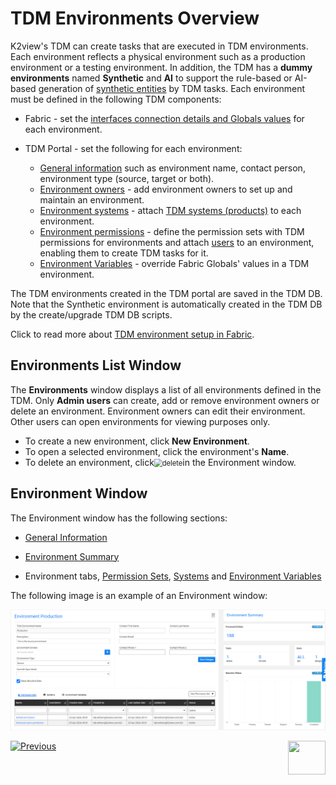 # TDM Environments Overview

K2view's TDM can create tasks that are executed in TDM environments. Each environment reflects a physical environment such as a production environment or a testing environment. In addition, the TDM has a **dummy environments** named **Synthetic** and **AI** to support the rule-based or AI-based generation of [synthetic entities](19_task_synthetic_data_generation.md) by TDM tasks. 
Each environment must be defined in the following TDM components:

- Fabric - set the [interfaces connection details and Globals values](/articles/25_environments/01_environments_overview.md) for each environment. 
- TDM Portal - set the following for each environment:

  - [General information](08_environment_window_general_information.md) such as environment name, contact person, environment type (source, target or both).
  - [Environment owners](08_environment_window_general_information.md#environment-owners) - add environment owners to set up and maintain an environment.
  - [Environment systems](11_environment_products_tab.md) - attach [TDM systems (products)](05_tdm_gui_product_window.md) to each environment.
  - [Environment permissions](10_environment_roles_tab.md) - define the permission sets with TDM permissions for environments and attach [users](02_tdm_gui_user_types.md) to an environment, enabling them to create TDM tasks for it.
  - [Environment Variables](12_environment_globals_tab.md) - override Fabric Globals' values in a TDM environment.

The TDM environments created in the TDM portal are saved in the TDM DB. 
Note that the Synthetic environment is automatically created in the TDM DB by the create/upgrade TDM DB scripts.  

Click to read more about [TDM environment setup in Fabric](/articles/TDM/tdm_implementation/tdm_fabric_implementation_environments_setup.md).



## Environments List Window

The **Environments** window displays a list of all environments defined in the TDM. Only **Admin users** can create, add or remove environment owners or delete an environment. Environment owners can edit their environment. Other users can open environments for viewing purposes only.

-   To create a new environment, click **New Environment**.
-   To open a selected environment, click the environment's **Name**.
-   To delete an environment, click<img src="images/delete_icon.png" alt="delete" style="zoom:80%;" />in the Environment window.



## Environment Window

The Environment window has the following sections:

- [General Information](08_environment_window_general_information.md)

- [Environment Summary](09_environment_window_summary_section.md)

- Environment tabs, [Permission Sets](10_environment_roles_tab.md), [Systems](11_environment_products_tab.md) and [Environment Variables](12_environment_globals_tab.md)

 The following image is an example of an Environment window:

  ![environment](images/tdm_environment_window.png)



  [![Previous](/articles/images/Previous.png)](06_be_product_tdmdb_tables.md)[<img align="right" width="60" height="54" src="/articles/images/Next.png">](08_environment_window_general_information.md)
